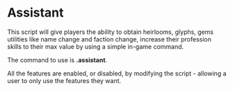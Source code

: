 # Assistant
This script will give players the ability to obtain heirlooms, glyphs, gems utilities like name change and faction change, increase their profession skills to their max value by using a simple in-game command.

The command to use is **.assistant**.

All the features are enabled, or disabled, by modifying the script - allowing a user to only use the features they want.

